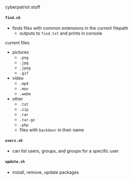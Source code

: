 cyberpatriot stuff

#### `find.sh`
- finds files with common extensions in the current filepath
    - outputs to `find.txt` and prints in console

current files
- pictures
    - `.png`
    - `.jpg`
    - `.jpeg`
    - `.gif`
- video
    - `.mp4`
    - `.mov`
    - `.webm`
- other
    - `.txt`
    - `.zip`
    - `.rar`
    - `.tar.gz`
    - `.php`
    - files with `backdoor` in their name

#### `users.sh`
- can list users, groups, and groups for a specific user

#### `update.sh`
- install, remove, update packages